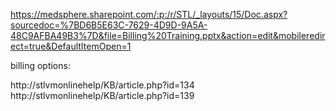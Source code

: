 https://medsphere.sharepoint.com/:p:/r/STL/_layouts/15/Doc.aspx?sourcedoc=%7BD6B5E63C-7629-4D9D-9A5A-48C9AFBA49B3%7D&file=Billing%20Training.pptx&action=edit&mobileredirect=true&DefaultItemOpen=1

billing options:

http://stlvmonlinehelp/KB/article.php?id=134
http://stlvmonlinehelp/KB/article.php?id=139
